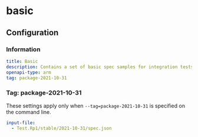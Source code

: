 # basic

## Configuration

### Information

```yaml
title: Basic
description: Contains a set of basic spec samples for integration tests
openapi-type: arm
tag: package-2021-10-31
```

### Tag: package-2021-10-31

These settings apply only when `--tag=package-2021-10-31` is specified on the command line.

```yaml $(tag) == 'package-2021-10-31'
input-file:
  - Test.Rp1/stable/2021-10-31/spec.json
```